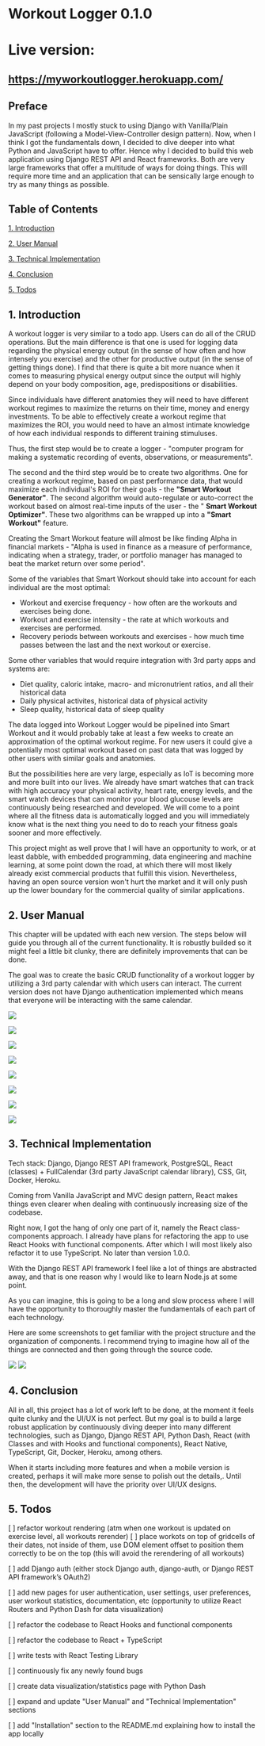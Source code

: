 # **Workout Logger 0.1.0**

# Live version:

## https://myworkoutlogger.herokuapp.com/

## Preface

In my past projects I mostly stuck to using Django with Vanilla/Plain JavaScript (following a Model-View-Controller design pattern). Now, when I think I got the fundamentals down, I decided to dive deeper into what Python and JavaScript have to offer. Hence why I decided to build this web application using Django REST API and React frameworks. Both are very large frameworks that offer a multitude of ways for doing things. This will require more time and an application that can be sensically large enough to try as many things as possible.

## Table of Contents

[1. Introduction](#1-introduction)

[2. User Manual](#2-user-manual)

[3. Technical Implementation](#3-technical-implementation)

[4. Conclusion](#4-conclusion)

[5. Todos](#5-todos)

## 1. Introduction

A workout logger is very similar to a todo app. Users can do all of the CRUD operations. But the main difference is that one is used for logging data regarding the physical energy output (in the sense of how often and how intensely you exercise) and the other for productive output (in the sense of getting things done). I find that there is quite a bit more nuance when it comes to measuring physical energy output since the output will highly depend on your body composition, age, predispositions or disabilities.

Since individuals have different anatomies they will need to have different workout regimes to maximize the returns on their time, money and energy investments. To be able to effectively create a workout regime that maximizes the ROI, you would need to have an almost intimate knowledge of how each individual responds to different training stimuluses.

Thus, the first step would be to create a logger - &quot;computer program for making a systematic recording of events, observations, or measurements&quot;.

The second and the third step would be to create two algorithms. One for creating a workout regime, based on past performance data, that would maximize each individual&#39;s ROI for their goals - the **&quot;Smart Workout Generator&quot;**. The second algorithm would auto-regulate or auto-correct the workout based on almost real-time inputs of the user - the &quot; **Smart Workout Optimizer&quot;**. These two algorithms can be wrapped up into a **&quot;Smart Workout&quot;** feature.

Creating the Smart Workout feature will almost be like finding Alpha in financial markets - &quot;Alpha is used in finance as a measure of performance, indicating when a strategy, trader, or portfolio manager has managed to beat the market return over some period&quot;.

Some of the variables that Smart Workout should take into account for each individual are the most optimal:

- Workout and exercise frequency - how often are the workouts and exercises being done.
- Workout and exercise intensity - the rate at which workouts and exercises are performed.
- Recovery periods between workouts and exercises - how much time passes between the last and the next workout or exercise.

Some other variables that would require integration with 3rd party apps and systems are:
- Diet quality, caloric intake, macro- and micronutrient ratios, and all their historical data
- Daily physical activites, historical data of physical activity
- Sleep quality, historical data of sleep quality

The data logged into Workout Logger would be pipelined into Smart Workout and it would probably take at least a few weeks to create an approximation of the optimal workout regime. For new users it could give a potentially most optimal workout based on past data that was logged by other users with similar goals and anatomies.

But the possibilities here are very large, especially as IoT is becoming more and more built into our lives. We already have smart watches that can track with high accuracy your physical activity, heart rate, energy levels, and the smart watch devices that can monitor your blood glucouse levels are continuously being researched and developed. We will come to a point where all the fitness data is automatically logged and you will immediately know what is the next thing you need to do to reach your fitness goals sooner and more effectively.

This project might as well prove that I will have an opportunity to work, or at least dabble, with embedded programming, data engineering and machine learning, at some point down the road, at which there will most likely already exist commercial products that fulfill this vision. Nevertheless, having an open source version won&#39;t hurt the market and it will only push up the lower boundary for the commercial quality of similar applications.

## 2. User Manual

This chapter will be updated with each new version. The steps below will guide you through all of the current functionality. It is robustly builded so it might feel a little bit clunky, there are definitely improvements that can be done.

The goal was to create the basic CRUD functionality of a workout logger by utilizing a 3rd party calendar with which users can interact. The current version does not have Django authentication implemented which means that everyone will be interacting with the same calendar.

![](/screenshots/wg01.png)
  
![](/screenshots/wg02.png)
  
![](/screenshots/wg03.png)
  
![](/screenshots/wg04.png)
  
![](/screenshots/wg05.png)
  
![](/screenshots/wg06.png)
  
![](/screenshots/wg07.png)
  
![](/screenshots/wg08.png)
  
## 3. Technical Implementation

Tech stack: Django, Django REST API framework, PostgreSQL, React (classes) + FullCalendar (3rd party JavaScript calendar library), CSS, Git, Docker, Heroku.

Coming from Vanilla JavaScript and MVC design pattern, React makes things even clearer when dealing with continuously increasing size of the codebase.

Right now, I got the hang of only one part of it, namely the React class-components approach. I already have plans for refactoring the app to use React Hooks with functional components. After which I will most likely also refactor it to use TypeScript. No later than version 1.0.0.

With the Django REST API framework I feel like a lot of things are abstracted away, and that is one reason why I would like to learn Node.js at some point.

As you can imagine, this is going to be a long and slow process where I will have the opportunity to thoroughly master the fundamentals of each part of each technology.

Here are some screenshots to get familiar with the project structure and the organization of components. I recommend trying to imagine how all of the things are connected and then going through the source code.

![](/screenshots/file_structure.png)   ![](/screenshots/react_components.png)
  
## 4. Conclusion
All in all, this project has a lot of work left to be done, at the moment it feels quite clunky and the UI/UX is not perfect. But my goal is to build a large robust application by continuously diving deeper into many different technologies, such as Django, Django REST API, Python Dash, React (with Classes and with Hooks and functional components), React Native, TypeScript, Git, Docker, Heroku, among others.

When it starts including more features and when a mobile version is created, perhaps it will make more sense to polish out the details,. Until then, the development will have the priority over UI/UX designs.

## 5. Todos 

[ ] refactor workout rendering (atm when one workout is updated on exercise level, all workouts rerender)
    [ ] place workots on top of gridcells of their dates, not inside of them, use DOM element offset to position them correctly to be on the top (this will avoid the rerendering of all workouts)

[ ] add Django auth (either stock Django auth, django-auth, or Django REST API framework’s OAuth2)

[ ] add new pages for user authentication, user settings, user preferences, user workout statistics, documentation, etc (opportunity to utilize React Routers and Python Dash for data visualization)

[ ] refactor the codebase to React Hooks and functional components

[ ] refactor the codebase to React + TypeScript

[ ] write tests with React Testing Library

[ ] continuously fix any newly found bugs

[ ] create data visualization/statistics page with Python Dash

[ ] expand and update "User Manual" and "Technical Implementation" sections

[ ] add "Installation" section to the README.md explaining how to install the app locally
